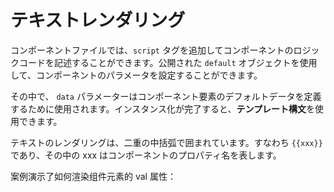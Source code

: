<template is="exm-article">
<a href="../../publics/examples/render-text/demo.html" preview></a>
<a href="../../publics/examples/render-text/text-demo.html" main></a>
</template>

# テキストレンダリング

コンポーネントファイルでは、`script` タグを追加してコンポーネントのロジックコードを記述することができます。公開された `default` オブジェクトを使用して、コンポーネントのパラメータを設定することができます。

その中で、 `data` パラメーターはコンポーネント要素のデフォルトデータを定義するために使用されます。インスタンス化が完了すると、**テンプレート構文**を使用できます。

テキストのレンダリングは、二重の中括弧で囲まれています。すなわち `{{xxx}}` であり、その中の xxx はコンポーネントのプロパティ名を表します。

案例演示了如何渲染组件元素的 val 属性：
